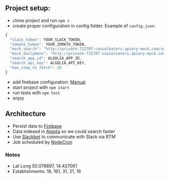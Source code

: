 ## Project setup:
* clone project and run `npm i`
* create proper configuration in config folder. Example of `config.json`:
```javascript
{
  "slack_token": YOUR_SLACK_TOKEN,
  "zomato_token": YOUR_ZOMATO_TOKEN,
  "mock_search": "http://private-722707-casualeaters.apiary-mock.com/search",
  "mock_dailymenu": "http://private-722707-casualeaters.apiary-mock.com/dailymenu",
  "search_app_id": ALGOLIA_APP_ID,
  "search_api_key": ALGOLIA_API_KEY,
  "max_step_to_fetch": 20
}
```
* add firebase configuration: [Manual](https://firebase.google.com/docs/web/setup)
* start project with `npm start`
* run tests with `npm test`
* enjoy

## Architecture
* Persist data to [Firebase](firebase.google.com)
* Data indexed in [Algolia](https://www.algolia.com) so we could search faster
* Use [Slackbot](https://howdy.ai/botkit) to communicate with Slack via RTM
* Job scheduled by [NodeCron](https://github.com/ncb000gt/node-cron)

### Notes
- Lat Long 50.078897, 14.427061
- Establishments: 18, 161, 31, 21, 16
